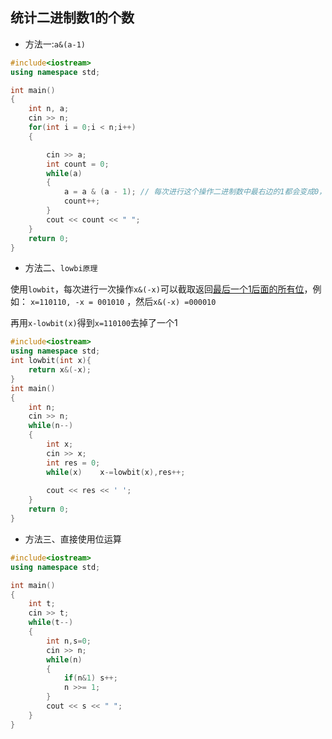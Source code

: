 ## 统计二进制数1的个数

- 方法一:`a&(a-1)`

```c++
#include<iostream>
using namespace std;

int main()
{
    int n, a;
    cin >> n;
    for(int i = 0;i < n;i++)
    {

        cin >> a;
        int count = 0;
        while(a)
        {
            a = a & (a - 1); // 每次进行这个操作二进制数中最右边的1都会变成0，可以统计有多少个1
            count++;
        }
        cout << count << " ";
    }
    return 0;
}
```



- 方法二、`lowbi原理`

使用`lowbit`，每次进行一次操作`x&(-x)`可以截取返回<u>最后一个1后面的所有位</u>，例如： `x=110110, -x = 001010`  ，然后`x&(-x) =000010 `

再用`x-lowbit(x)`得到`x=110100`去掉了一个1

 

```c++
#include<iostream>
using namespace std;
int lowbit(int x){
    return x&(-x);
}
int main()
{
    int n;
    cin >> n;
    while(n--)
    {
        int x;
        cin >> x;
        int res = 0;
        while(x)	x-=lowbit(x),res++;
        
        cout << res << ' ';
    }
    return 0;
}
```



- 方法三、直接使用位运算

```c++
#include<iostream>
using namespace std;

int main()
{
    int t;
    cin >> t;
    while(t--)
    {
        int n,s=0;
        cin >> n;
        while(n)
        {
            if(n&1) s++;
            n >>= 1;
        }
        cout << s << " ";
    }
}
```

